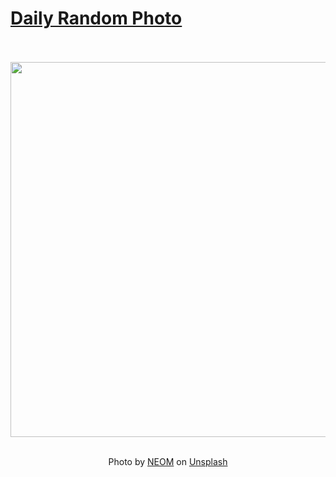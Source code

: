# [Daily Random Photo](https://www.dailyrandomphoto.com/)

<div align="center">
  <br>
  <br>
  <a href="https://www.dailyrandomphoto.com/p/2023/2023-06-04/"><img src="https://images.unsplash.com/photo-1682687220499-d9c06b872eee?crop=entropy&cs=tinysrgb&fit=max&fm=jpg&ixid=M3w3NzUwOHwwfDF8cmFuZG9tfHx8fHx8fHx8MTY4NTgzOTI0NHw&ixlib=rb-4.0.3&q=80&w=1080" width="600px"></a>
  <br>
  <br>
  <p class="has-text-grey">Photo by <a href="https://unsplash.com/@neom?utm_source=Daily%20Random%20Photo&amp;utm_medium=referral" target="_blank" rel="noopener noreferrer">NEOM</a> on <a href="https://unsplash.com/photos/THlO6Mkf5uI?utm_source=Daily%20Random%20Photo&amp;utm_medium=referral" target="_blank" rel="noopener noreferrer">Unsplash</a></p>
</div>
